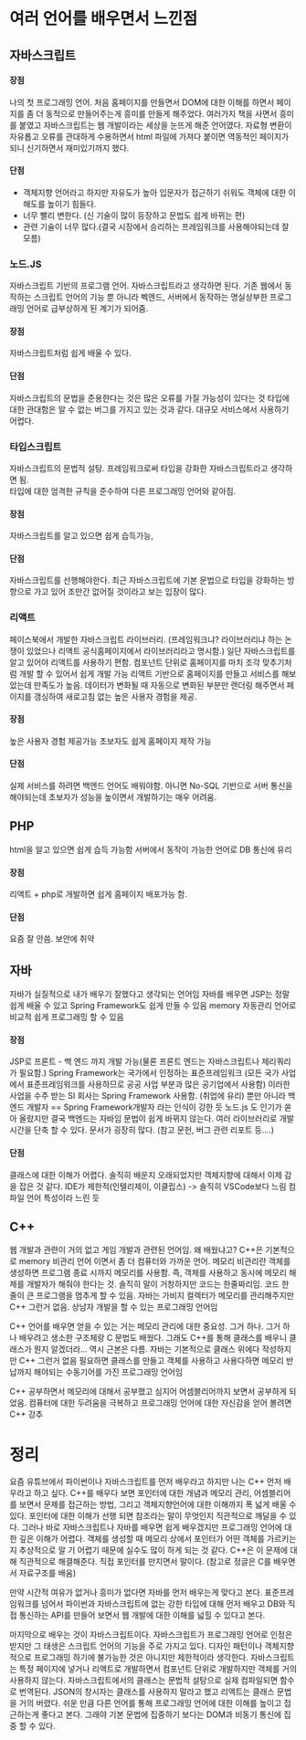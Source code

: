 # 여러 언어를 배우면서 느낀점

## 자바스크립트
#### 장점
나의 첫 프로그래밍 언어.
처음 홈페이지를 만들면서 DOM에 대한 이해를 하면서 페이지를 좀 더 동적으로 만들어주는게 흥미를 만들게 해주었다. 여러가지 책을 사면서 흥미를 붙였고 자바스크립트는 웹 개발이라는 세상을 눈뜨게 해준 언어였다. 자료형 변환이 자유롭고 오류를 관대하게 수용하면서 html 파일에 가져다 붙이면 역동적인 페이지가 되니 신기하면서 재미있기까지 했다.  
#### 단점
- 객체지향 언어라고 하지만 자유도가 높아 입문자가 접근하기 쉬워도 객체에 대한 이해도를 높이기 힘들다.
- 너무 빨리 변한다. (신 기술이 많이 등장하고 문법도 쉽게 바뀌는 편) 
- 관련 기술이 너무 많다.(결국 시장에서 승리하는 프레임워크를 사용해야되는데 잘 모름)

### 노드.JS
자바스크립트 기반의 프로그램 언어. 자바스크립트라고 생각하면 된다. 
기존 웹에서 동작하는 스크립트 언어의 기능 뿐 아니라 벡엔드, 서버에서 동작하는 명실상부한 프로그래밍 언어로 급부상하게 된 계기가 되어줌.
#### 장점
자바스크립트처럼 쉽게 배울 수 있다.

#### 단점
자바스크립트의 문법을 준용한다는 것은 많은 오류를 가질 가능성이 있다는 것
타입에 대한 관대함은 알 수 없는 버그를 가지고 있는 것과 같다. 
대규모 서비스에서 사용하기 어렵다. 

### 타입스크립트
자바스크립트의 문법적 설탕. 프레임워크로써 타입을 강화한 자바스크립트라고 생각하면 됨.  
타입에 대한 엄격한 규칙을 준수하여 다른 프로그래밍 언어와 같아짐.

#### 장점
자바스크립트를 알고 있으면 쉽게 습득가능, 
#### 단점
자바스크립트를 선행해야한다.
최근 자바스크립트에 기본 문법으로 타입을  강화하는 방향으로 가고 있어 조만간 없어질 것이라고 보는 입장이 많다.

### 리액트
페이스북에서 개발한 자바스크립트 라이브러리. 
(프레임워크냐? 라이브러리냐 하는 논쟁이 있었으나 리액트 공식홈페이지에서 라이브러리라고 명시함.)
일단 자바스크립트를 알고 있어야 리액트를 사용하기 편함. 컴포넌트 단위로 홈페이지를 마치 조각 맞추기처럼 개발 할 수 있어서 쉽게 개발 가능
리액트 기반으로 홈페이지를 만들고 서비스를 해보았는데 만족도가 높음.
데이터가 변화될 때 자동으로 변화된 부분만 랜더링 해주면서 페이지를 갱싱하여 새로고침 없는 높은 사용자 경험을 제공.
#### 장점
높은 사용자 경험 제공가능
초보자도 쉽게 홈페이지 제작 가능

#### 단점
실제 서비스를 하려면 백엔드 언어도 배워야함. 아니면 No-SQL 기반으로 서버 통신을 해야되는데 초보자가 성능을 높이면서 개발하기는 매우 어려움. 

## PHP
html을 알고 있으면 쉽게 습득 가능함 
서버에서 동작이 가능한 언어로 DB 통신에 유리 

#### 장점
리액트 + php로 개발하면 쉽게 홈페이지 배포가능 함. 

#### 단점
요즘 잘 안씀.
보안에 취약

## 자바
자바가 실질적으로 내가 배우기 잘했다고 생각되는 언어임
자바를 배우면 JSP는 정말 쉽게 배울 수 있고 Spring Framework도 쉽게 만들 수 있음 
memory 자동관리 언어로 비교적 쉽게 프로그래밍 할 수 있음
#### 장점
JSP로 프론트 - 백 엔드 까지 개발 가능(물론 프론트 엔드는 자바스크립트나 제리쿼리가 필요함.)
Spring Framework는 국가에서 인정하는 표준프레임워크
(모든 국가 사업에서 표준프레임워크를 사용하므로 공공 사업 부분과 많은 공기업에서 사용함)
이러한 사업을 수주 받는 SI 회사는 Spring Framework 사용함. (취업에 유리) 뿐만 아니라 
백 엔드 개발자 == Spring Framework개발자 라는 인식이 강한 듯 
노드.js 도 인기가  쏟아 올랐지만 결국 백엔드는 자바임 
문법이 쉽게 바뀌지 않는다. 
여러 라이브러리로 개발 시간을 단축 할 수 있다. 
문서가 굉장히 많다. (참고 문헌, 버그 관련 리포트 등....)



#### 단점
클래스에 대한 이해가 어렵다. 솔직히 배운지 오래되었지만 객체지향에 대해서 이제 감을 잡은 것 같다.
IDE가 제한적(인텔리제이, 이클립스) -> 솔직히 VSCode보다 느림 컴파일 언어 특성이라 느린 듯  


## C++
웹 개발과 관련이 거의 없고 게임 개발과 관련된 언어임.
왜 배웠냐고? 
C++은 기본적으로 memory 비관리 언어 이면서 좀 더 컴퓨터와 가까운 언어.
메모리 비관리란 객체를 생성하면 프로그램 종료 시까지 메모리를 사용함. 
즉, 객체를 사용하고 동시에 메모리 해제를 개발자가 해줘야 한다는 것. 
솔직히 말이 거창하지만 코드는 한줄짜리임.  코드 한 줄이 큰 프로그램을 멈추게 할 수 있음.
자바는 가비지 컬렉터가 메모리를 관리해주지만 C++ 그런거 없음. 상남자 개발을 할 수 있는 프로그래밍 언어임 

C++ 언어를 배우면 얻을 수 있는 거는 메모리 관리에 대한 중요성. 그거 하나. 
그거 하나 배우려고 생소한 구조체랑 C 문법도 배웠다. 그래도 C++를 통해 클래스를 배우니 클래스가 뭔지 알겠더라... 역시 근본은 다름. 자바는 기본적으로 클래스 위에다 작성하지만 C++ 그런거 없음 필요하면 클래스를 만들고 객체를 사용하고 사용다하면 메모리 반납까지 해야되는 수동기어를 가진 프로그래밍 언어임

C++ 공부하면서 메모리에 대해서 공부했고 심지어 어셈블리어까지 보면서 공부하게 되었음. 
컴퓨터에 대한 두려움을 극복하고 프로그래밍 언어에 대한 자신감을 얻어 볼려면 C++ 강추 





# 정리 
요즘 유튜브에서 파이썬이나 자바스크립트를 먼저 배우라고 하지만 나는 C++ 먼저 배우라고 하고 싶다. 
C++를 배우다 보면 포인터에 대한 개념과 메모리 관리, 어셈블리어를 보면서 문제를 접근하는 방법, 그리고 객체지향언어에 대한 이해까지 폭 넓게 배울 수 있다. 포인터에 대한 이해가 선행 되면 참조라는 말이 무엇인지 직관적으로 깨달을 수 있다. 그러나 바로 자바스크립트나 자바를 배우면 쉽게 배우겠지만 프로그래밍 언어에 대한 깊은 이해가 어렵다. 객체를 생성할 때 메모리 상에서 포인터가 어떤 객체를 가르키는지 추상적으로 알 기 어렵기 때문에 실수도 많이 하게 되는 것 같다. C++은 이 문제에 대해 직관적으로 해결해준다. 직접 포인터를 만지면서 말이다.  (참고로 정글은 C를 배우면서 자료구조를 배움)

만약 시간적 여유가 없거나 흥미가 없다면 자바를 먼저 배우는게 맞다고 본다. 
표준프레임워크를 넘어서 파이썬과 자바스크립트에 없는 강한 타입에 대해 먼저 배우고 DB와 직접 통신하는 API를 만들어 보면서 웹 개발에 대한 이해를 넓힐 수 있다고 본다. 

마지막으로 배우는 것이 자바스크립트이다. 
자바스크립트가 프로그래밍 언어로 인정은 받지만 그 태생은 스크립트 언어의 기능을 주로 가지고 있다. 
디자인 패턴이나 객체지향적으로 프로그래밍 하기에 불가능한 것은 아니지만 제한적이라 생각한다. 
자바스크립트는 특정 페이지에 넣거나 리액트로 개발하면서 컴포넌트 단위로 개발하지만 객체를 거의 사용하지 않는다. 자바스크립트에서의 클래스는 문법적 설탕으로 실제 컴파일되면 함수로 번역된다. JSON의 창시자는 클래스를 사용하지 말라고 했고 리액트는 클래스 문법을 거의 버렸다. 
쉬운 만큼 다른 언어를 통해 프로그래밍 언어에 대한 이해를 높이고 접근하는게 좋다고 본다. 그래야 기본 문법에 집중하기 보다는 DOM과 비동기 통신에 집중 할 수 있다. 




















